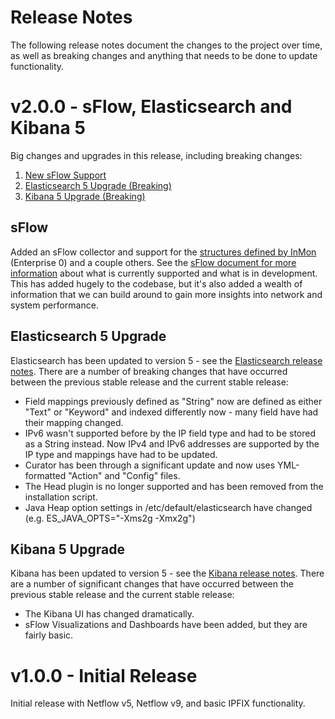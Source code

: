 # Release Notes
The following release notes document the changes to the project over time, as well as breaking changes and anything that needs to be done to update functionality.

# v2.0.0 - sFlow, Elasticsearch and Kibana 5
Big changes and upgrades in this release, including breaking changes:

1. [New sFlow Support](#sflow)
2. [Elasticsearch 5 Upgrade (Breaking)](#elasticsearch-5-upgrade)
3. [Kibana 5 Upgrade (Breaking)](#kibana-5-upgrade)

## sFlow
Added an sFlow collector and support for the [structures defined by InMon](http://www.sflow.org/developers/structures.php) (Enterprise 0) and a couple others. See the [sFlow document for more information](sFlow.md) about what is currently supported and what is in development. This has added hugely to the codebase, but it's also added a wealth of information that we can build around to gain more insights into network and system performance.

## Elasticsearch 5 Upgrade
Elasticsearch has been updated to version 5 - see the [Elasticsearch release notes](https://www.elastic.co/guide/en/elasticsearch/reference/current/release-notes-5.0.0.html). There are a number of breaking changes that have occurred between the previous stable release and the current stable release:

- Field mappings previously defined as "String" now are defined as either "Text" or "Keyword" and indexed differently now - many field have had their mapping changed.
- IPv6 wasn't supported before by the IP field type and had to be stored as a String instead. Now IPv4 and IPv6 addresses are supported by the IP type and mappings have had to be updated.
- Curator has been through a significant update and now uses YML-formatted "Action" and "Config" files.
- The Head plugin is no longer supported and has been removed from the installation script.
- Java Heap option settings in /etc/default/elasticsearch have changed (e.g. ES_JAVA_OPTS="-Xms2g -Xmx2g")

## Kibana 5 Upgrade
Kibana has been updated to version 5 - see the [Kibana release notes](https://www.elastic.co/guide/en/kibana/current/release-notes-5.0.0.html). There are a number of significant changes that have occurred between the previous stable release and the current stable release:

- The Kibana UI has changed dramatically.
- sFlow Visualizations and Dashboards have been added, but they are fairly basic.

# v1.0.0 - Initial Release
Initial release with Netflow v5, Netflow v9, and basic IPFIX functionality.